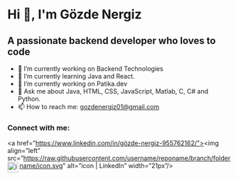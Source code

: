 # Hi 👋, I'm Gözde Nergiz </center>

## A passionate backend developer who loves to code


- 🔭 I’m currently working on Backend Technologies
- 🌱 I’m currently learning Java and React.
- 🔭 I’m currently working on Patika.dev
- 💬 Ask me about Java, HTML, CSS, JavaScript, Matlab, C, C# and Python.
- 📫 How to reach me: gozdenergiz01@gmail.com

### Connect with me:
<a href=”https://www.linkedin.com/in/gözde-nergiz-955762162/"><img align=”left” src=”https://raw.githubusercontent.com/username/reponame/branch/foldername/icon.svg" alt=”icon | LinkedIn” width=”21px”/></a>
[<img align="left" alt="instagram | Instagram" width="24px" src="https://raw.githubusercontent.com/peterthehan/peterthehan/master/assets/instagram.svg" />][instagram]


<br />


[instagram]: https://www.instagram.com/gozdenergiz.01
[linkedin]: https://www.linkedin.com/in/gözde-nergiz-955762162/
<br />
